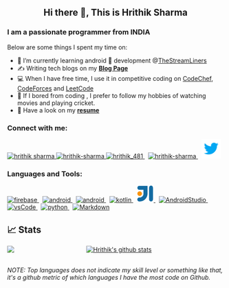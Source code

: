 <h2  align="center">Hi there 👋, This is Hrithik Sharma</h2>


### I am a passionate programmer from INDIA
 
 
Below are some things I spent my time on:
- 🌱 I’m currently learning android 📱 development @[TheStreamLiners](https://github.com/The-Streamliners)
- ✍️ Writing tech blogs on my **[Blog Page](https://medium.com/@hrithik481)**
- 💻 When I have free time, I use it in competitive coding on [CodeChef](https://www.codechef.com/users/coder481), [CodeForces](https://codeforces.com/profile/hrithik20) and [LeetCode](https://leetcode.com/coder481/)
- 👯 If I bored from coding , I prefer to follow my hobbies of watching movies and playing cricket.
- 📄 Have a look on my [**resume**](https://drive.google.com/file/d/1b8WHsNSBWrASKRieeZqPDAw_D49bykRN/view?usp=sharing)
<!--- 📫 Contact me: **hrithiksharma24092000@gmail.com**-->
<h3 align="left">Connect with me:</h3>
<p>
<a href="mailto:hrithiksharma24092000@gmail.com" target="blank">
 <img src="https://img.icons8.com/color/2x/gmail-new.png"alt="hrithik sharma" width=45 height=45/>
 </a>
 <a href="https://www.linkedin.com/in/hrithik-sharma-70576319b/" target="blank">
  <img src="https://img.icons8.com/fluent/48/000000/linkedin.png"alt="hrithik-sharma"/>
 </a>
<a href="https://www.instagram.com/hrithik_481/" target="blank">
 <img src="https://img.icons8.com/fluent/48/000000/instagram-new.png"alt="hrithik_481"/>
 </a>
 &nbsp;
<a href="https://medium.com/@hrithik481" target="blank">
 <img src="https://img.icons8.com/ios-filled/72/medium-monogram--v2.gif"alt="hrithik-sharma" width=45 height=45/>
 </a>
 &nbsp;
<a href="https://twitter.com/Hrithik481" target="blank">
 <img src="https://github.com/Coder481/CDN/blob/main/2021/09/twitter_transparent.gif" alt="hrithik-sharma" width=45 height=45/> 
</a> 
</p>


### Languages and Tools:
<p> 
 <a href="https://firebase.google.com/" target="_blank">
  <img src="https://www.vectorlogo.zone/logos/firebase/firebase-icon.svg" alt="firebase" width="40" height="40"/>
 </a> 
 &nbsp;
<a href="https://en.wikipedia.org/wiki/Android_software_development" target="_blank">
 <img src="https://www.vectorlogo.zone/logos/android/android-icon.svg" alt="android" width="40" height="40"/>
 </a>
 &nbsp;
<a href="https://en.wikipedia.org/wiki/Java_(programming_language)" target="_blank">
 <img src="https://www.vectorlogo.zone/logos/java/java-icon.svg" alt="android" width="40" height="40"/>
</a> 
 &nbsp;
<a href="https://kotlinlang.org/" target="_blank">
 <img src="https://img.icons8.com/color/2x/kotlin.png" alt="kotlin" width="40" height="40"/>
</a> 
 &nbsp;
<a href="https://en.wikipedia.org/wiki/IntelliJ_IDEA" target="_blank">
 <img src="https://github.com/Coder481/CDN/blob/main/ICONS/intellij.svg" alt="intelliJ" width="40" height="40"/>
 </a>
 &nbsp;
<a href="https://developer.android.com/studio" target="_blank">
 <img src="https://img.icons8.com/fluency/2x/4a90e2/android-studio--v3.png" alt="AndroidStudio" width="40" height="40"/>
 </a>
 &nbsp;
 <a href="https://code.visualstudio.com/download" target="_blank">
  <img src="https://cdn.iconscout.com/icon/free/png-64/visual-studio-code-1868941-1583105.png" alt="vsCode" width="40" height="40"/>
 </a>
 &nbsp;
 <a href="https://en.wikipedia.org/wiki/Python_(programming_language)" target="_blank">
  <img src="https://www.vectorlogo.zone/logos/python/python-icon.svg" alt="python" width="40" height="40"/>
 </a>
 &nbsp;
<a href="https://en.wikipedia.org/wiki/Markdown" target="_blank">
 <img src="https://img.icons8.com/ios/2x/markdown--v2.png" alt="Markdown" width="40" height="40"/>
 </a>
</p>
<!--<a href="https://en.wikipedia.org/wiki/C%2B%2B" target="_blank"> <img src="https://github.com/Coder481/CDN/blob/main/ICONS/c.svg" alt="C++" width="40" height="40"/></a>
<a href="https://en.wikipedia.org/wiki/C_(programming_language)" target="_blank"> <img src="https://cdn.iconscout.com/icon/free/png-64/c-programming-569564.png" alt="C" width="40" height="40"/></a>
<a href="https://en.wikipedia.org/wiki/HTML" target="_blank"> <img src="https://cdn.iconscout.com/icon/free/png-64/html-2752158-2284975.png" alt="html" width="40" height="40"/></a>
<a href="https://en.wikipedia.org/wiki/CSS" target="_blank"> <img src="https://cdn.iconscout.com/icon/free/png-64/css-131-722685.png" alt="css" width="40" height="40"/></a>-->
<!--<a href="https://www.djangoproject.com/" target="_blank"> <img src="https://cdn.iconscout.com/icon/free/png-64/django-1-282754.png" alt="django" width="40" height="40"/></a>
<a href="https://en.wikipedia.org/wiki/Terminal" target="_blank"> <img src="https://cdn.iconscout.com/icon/premium/png-64-thumb/terminal-2229455-1858303.png" alt="terminal" width="40" height="40"/></a> -->



## 📈 Stats
<div align="center">
 <a href="https://github.com/anuraghazra/github-readme-stats">
  <img align="left" src="https://github-readme-stats.vercel.app/api/top-langs/?username=Coder481&theme=midnight-purple&hide=css,html,c,Jupyter Notebook" />
</a>

<a href="https://github.com/anuraghazra/github-readme-stats">
  <img align="right|center" src="https://github-readme-stats.vercel.app/api?username=Coder481&count_private=true&show_icons=true&theme=midnight-purple&line_height=27&v=5" alt="Hrithik's github stats" />
</a>
</div> <br />
<p>
 <i>NOTE: Top languages does not indicate my skill level or something like that, it's a github metric of which languages I have the most code on Github.</i>
</p>
<!--<p align="center">  
     <img align="center" src="https://visitor-badge.laobi.icu/badge?page_id=Coder481.visitor-badge"> 
</p>-->

<!--
<hr>
**Coder481/coder481** is a ✨ _special_ ✨ repository because its `README.md` (this file) appears on your GitHub profile.

Below are some 
👋
<img src="https://github.com/Coder481/CDN/blob/main/2021/09/waving-hi-animated_transparent.gif" alt="waving hand" width=25 height=25/>
- 🌱 I’m currently learning android development and practice on java
- 🔭 I’m currently learning ...
- 👯 I’m looking to collaborate on ...
- 🤔 I’m looking for help with ...
- 💬 Ask me about ...
- 📫 How to reach me: ...
- 😄 Pronouns: ...
- ⚡ Fun fact: ...
-->

<!--<div align="center">
  <div align="center">
    <a href="https://github.com/denvercoder1/github-readme-streak-stats" title="Go to Source">
      <img
        align="left"
        width="396"
        src="https://github-readme-streak-stats.herokuapp.com/?user=coder481&theme=midnight-purple&border=61dafb&hide_border=true"
        alt="Some Records"
      />
    </a>
    <a href="https://github.com/anuraghazra/github-readme-stats" title="Go to Source">
      <img
        align="right"
        width="396"
        src="https://github-readme-stats.vercel.app/api?username=coder481&show_icons=true&theme=midnight-purple&border_color=61dafb&hide_border=true&include_all_commits=true&count_private=true"
      />
    </a>
  </div>
  <br /><br /><br /><br /><br /><br /><br /><br />
  <div align="center" title="Go to Source">
    <a href="https://github.com/anuraghazra/github-readme-stats">
      <img
        width="335"
        align="center"
        src="https://github-readme-stats.vercel.app/api/top-langs/?username=coder481&theme=midnight-purple&text_color=ffffff&icon_color=61dafb&bg_color=20232a&langs_count=8&layout=compact&border_color=61dafb&hide_border=true&hide=Jupyter Notebook,CSS,Makefile"
      />
    </a>
  </div>
  <br />
<hr>
-->

